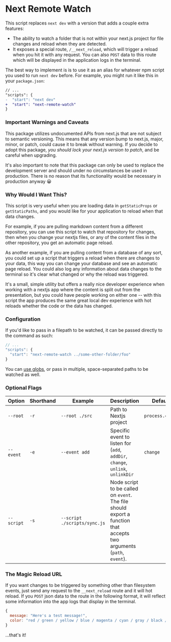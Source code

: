 # Next Remote Watch

This script replaces `next dev` with a version that adds a couple extra features:

- The ability to watch a folder that is not within your next.js project for file changes and reload when they are detected.
- It exposes a special route, `/__next_reload`, which will trigger a reload when you hit it with any request. You can also `POST` data to this route which will be displayed in the application logs in the terminal.

The best way to implement is is to use it as an alias for whatever npm script you used to run `next dev` before. For example, you might run it like this in your `package.json`:

```diff
// ...
"scripts": {
-  "start": "next dev"
+  "start": "next-remote-watch"
}
```

### Important Warnings and Caveats

This package utilizes undocumented APIs from next.js that are not subject to semantic versioning. This means that any version bump to next.js, major, minor, or patch, could cause it to break without warning. If you decide to adopt this package, _you should lock your next.js version to patch_, and be careful when upgrading.

It's also important to note that this package can only be used to replace the development server and should under no circumstances be used in production. There is no reason that its functionality would be necessary in production anyway 😀

### Why Would I Want This?

This script is very useful when you are loading data in `getStaticProps` or `getStaticPaths`, and you would like for your application to reload when that data changes.

For example, if you are pulling markdown content from a different repository, you can use this script to watch that repository for changes, then when you change your nextjs files, or any of the content files in the other repository, you get an automatic page reload.

As another example, if you are pulling content from a database of any sort, you could set up a script that triggers a reload when there are changes to your data, this way you can change your database and see an automatic page reload. You could also log any information about data changes to the terminal so it's clear what changed or why the reload was triggered.

It's a small, simple utility but offers a really nice developer experience when working with a nextjs app where the content is split out from the presentation, but you could have people working on either one -- with this script the app produces the same great local dev experience with hot reloads whether the code or the data has changed.

### Configuration

If you'd like to pass in a filepath to be watched, it can be passed directly to the command as such:

```js
// ...
"scripts": {
  "start": "next-remote-watch ../some-other-folder/foo"
}
```

You can [use globs](https://github.com/micromatch/picomatch), or pass in multiple, space-separated paths to be watched as well.

### Optional Flags

| Option     | Shorthand | Example                      | Description                                                                    | Default         |
| ---------- | --------- | ---------------------------- | ------------------------------------------------------------------------------ | --------------- |
| `--root`   | `-r`      | `--root ./src`               | Path to Nextjs project                                                         | `process.cwd()` |
| `--event`  | `-e`      | `--event add`                | Specific event to listen for (`add`, `addDir`, `change`, `unlink`, `unlinkDir` | `change`        |
| `--script` | `-s`      | `--script ./scripts/sync.js` | Node script to be called on `event`. The file should export a function that accepts two arguments (`path`, `event`).             |

### The Magic Reload URL

If you want changes to be triggered by something other than filesystem events, just send any request to the `__next_reload` route and it will hot reload. If you `POST` json data to the route in the following format, it will reflect some information into the app logs that display in the terminal.

```js
{
  message: "Here's a test message!",
  color: "red / green / yellow / blue / magenta / cyan / gray / black / white" // optional
}
```

...that's it!

